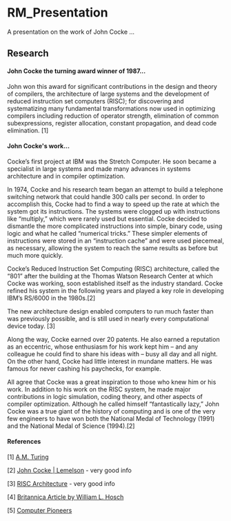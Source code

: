 # RM_Presentation
A presentation on the work of John Cocke ...

## Research
#### John Cocke the turning award winner of 1987...

John won this award for significant contributions in the design and theory of compilers, the architecture of large systems and the development of reduced instruction set computers (RISC); for discovering and systematizing many fundamental transformations now used in optimizing compilers including reduction of operator strength, elimination of common subexpressions, register allocation, constant propagation, and dead code elimination. [1]

#### John Cocke's work...

Cocke’s first project at IBM was the Stretch Computer. He soon became a specialist in large systems and made many advances in systems architecture and in compiler optimization. 

In 1974, Cocke and his research team began an attempt to build a telephone switching network that could handle 300 calls per second.  In order to accomplish this, Cocke had to find a way to speed up the rate at which the system got its instructions.  The systems were clogged up with instructions like “multiply,” which were rarely used but essential.  Cocke decided to dismantle the more complicated instructions into simple, binary code, using logic and what he called “numerical tricks.” These simpler elements of instructions were stored in an “instruction cache” and were used piecemeal, as necessary, allowing the system to reach the same results as before but much more quickly.

Cocke’s Reduced Instruction Set Computing (RISC) architecture, called the “801” after the building at the Thomas Watson Research Center at which Cocke was working, soon established itself as the industry standard.  Cocke refined his system in the following years and played a key role in developing IBM’s RS/6000 in the 1980s.[2]

 The new architecture design enabled computers to run much faster than was previously possible, and is still used in nearly every computational device today. [3]

Along the way, Cocke earned over 20 patents.  He also earned a reputation as an eccentric, whose enthusiasm for his work kept him – and any colleague he could find to share his ideas with – busy all day and all night.  On the other hand, Cocke had little interest in mundane matters. He was famous for never cashing his paychecks, for example. 

All agree that Cocke was a great inspiration to those who knew him or his work.  In addition to his work on the RISC system, he made major contributions in logic simulation, coding theory, and other aspects of compiler optimization.  Although he called himself “fantastically lazy,” John Cocke was a true giant of the history of computing and is one of the very few engineers to have won both the National Medal of Technology (1991) and the National Medal of Science (1994).[2]



#### References 
[1] [A.M. Turing](https://amturing.acm.org/award_winners/cocke_2083115.cfm)

[2] [John Cocke | Lemelson](https://lemelson.mit.edu/resources/john-cocke) - very good info 

[3] [RISC Architecture](https://www.ibm.com/ibm/history/ibm100/us/en/icons/risc/) - very good info 

[4] [Britannica Article by William L. Hosch](https://www.britannica.com/biography/John-Cocke)

[5] [Computer Pioneers](https://history.computer.org/pioneers/cocke.html)
